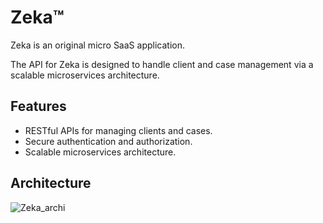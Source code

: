 # Zeka™

Zeka is an original micro SaaS application.

The API for Zeka is designed to handle client and case management via a scalable microservices architecture.

## Features

- RESTful APIs for managing clients and cases.
- Secure authentication and authorization.
- Scalable microservices architecture.

## Architecture

![Zeka_archi](https://github.com/user-attachments/assets/30ff9b7a-72d5-4766-a4fe-3d37f1f94fff)
